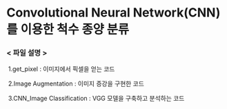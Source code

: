 # Convolutional Neural Network(CNN)를 이용한 척수 종양 분류



### < 파일 설명 >

​	1.get_pixel : 이미지에서 픽셀을 얻는 코드

​	2.Image Augmentation : 이미지 증강을 구현한 코드

​	3.CNN_Image Classification : VGG 모델을 구축하고 분석하는 코드